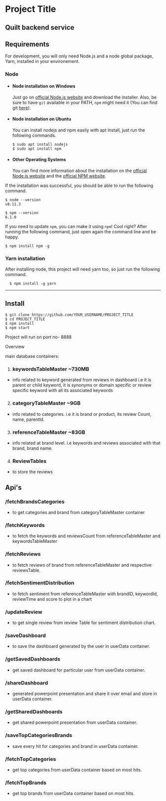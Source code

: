 # Project Title

Quilt backend service
---
## Requirements

For development, you will only need Node.js and a node global package, Yarn, installed in your environement.

### Node
- #### Node installation on Windows

  Just go on [official Node.js website](https://nodejs.org/) and download the installer.
Also, be sure to have `git` available in your PATH, `npm` might need it (You can find git [here](https://git-scm.com/)).

- #### Node installation on Ubuntu

  You can install nodejs and npm easily with apt install, just run the following commands.

      $ sudo apt install nodejs
      $ sudo apt install npm

- #### Other Operating Systems
  You can find more information about the installation on the [official Node.js website](https://nodejs.org/) and the [official NPM website](https://npmjs.org/).

If the installation was successful, you should be able to run the following command.

    $ node --version
    v8.11.3

    $ npm --version
    6.1.0

If you need to update `npm`, you can make it using `npm`! Cool right? After running the following command, just open again the command line and be happy.

    $ npm install npm -g

### Yarn installation
  After installing node, this project will need yarn too, so just run the following command.

      $ npm install -g yarn

---

## Install

    $ git clone https://github.com/YOUR_USERNAME/PROJECT_TITLE
    $ cd PROJECT_TITLE
    $ npm install 
    $ npm start

Project will run on port no- 8888

Overview

main database containers:
1. ### keywordsTableMaster ~730MB
- info related to keyword generated from reviews in dashboard i.e it is parent or child keyword, it is synonyms or domain specific or review specific keyword with all its associated keywords
2. ### categoryTableMaster ~9GB
- info related to categories. i.e it is brand or product, its review Count, name, parentId.
3. ### referenceTableMaster ~83GB
- info related at brand level. i.e keywords and reviews associated with that brand, brand name.
4. ### ReviewTables
- to store the reviews

## Api's 

### /fetchBrandsCategories
- to get categories and brand from categoryTableMaster container 

### /fetchKeywords
- to fetch the keywords and reviewsCount from referenceTableMaster and keywordsTableMaster

### /fetchReviews
- to fetch reviews of brand from referenceTableMaster and respective reviewsTable.

### /fetchSentimentDistribution
- to fetch sentiment from referenceTableMaster with brandID, keywordId, reviewTime and score to plot in a chart

### /updateReview
- to get single review from review Table for sentiment distribution chart.

### /saveDashboard
- to save the dashboard generated by the user in userData container.

### /getSavedDashboards
- get saved dashboard for particular user from userData container.

### /shareDashboard
- generated powerpoint presentation and share it over email and store in userData container.

### /getSharedDashboards
- get shared powerpoint presentation from userData container.

### /saveTopCategoriesBrands
- save every hit for categories and brand in userData container.

### /fetchTopCategories
- get top categories from userData container based on most hits.

### /fetchTopBrands
- get top brands from userData container based on most hits.
